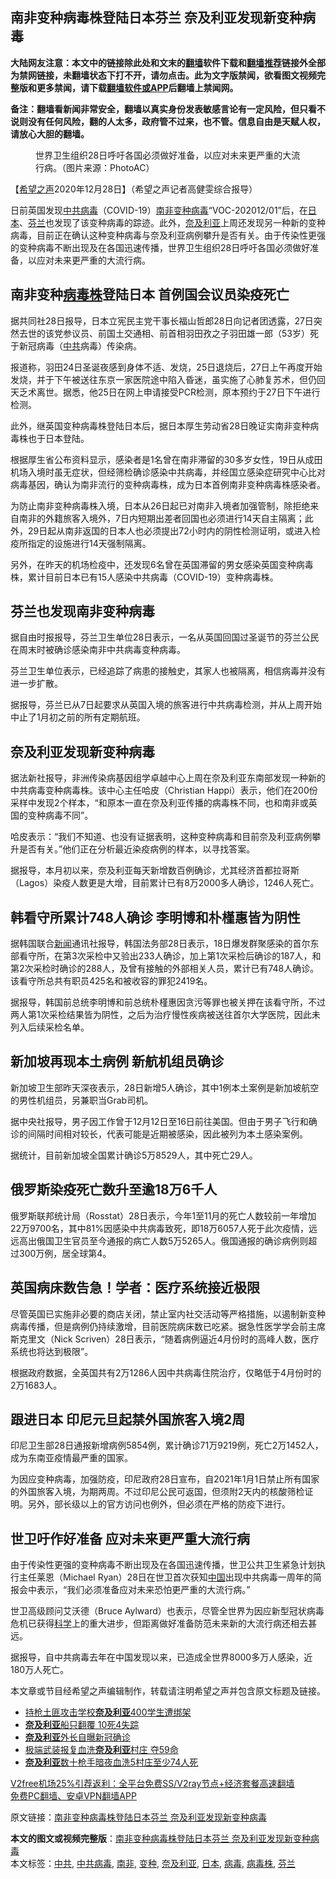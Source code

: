  <h2>南非变种病毒株登陆日本芬兰 奈及利亚发现新变种病毒</h2> <p class="notice"><b>大陆网友注意：本文中的链接除此处和文末的<a href="https://github.com/bannedbook/fanqiang" >翻墙</a>软件下载和<a href="https://github.com/killgcd/justmysocks/blob/master/README.md">翻墙推荐</a>链接外全部为禁网链接，未翻墙状态下打不开，请勿点击。此为文字版禁闻，欲看图文视频完整版和更多禁闻，请下载<a href="https://github.com/bannedbook/fanqiang">翻墙软件或APP</a>后翻墙上禁闻网。</p><p>备注：翻墙看新闻非常安全，翻墙以真实身份发表敏感言论有一定风险，但只看不说则没有任何风险，翻的人太多，政府管不过来，也不管。信息自由是天赋人权，请放心大胆的翻墙。</b></p>  <div class="entry"> <figure> <p><figcaption>世界卫生组织28日呼吁各国必须做好准备，以应对未来更严重的大流行病。（图片来源：PhotoAC）</figcaption></figure> <p>【<span class='wp_keywordlink_affiliate'><a href="https://www.soundofhope.org" title="希望之声" target="_blank">希望之声</a></span>2020年12月28日】（希望之声记者高健雯综合报导）</p> <p>日前英国发现<a href="https://www.bannedbook.org/bnews/tag/%e4%b8%ad%e5%85%b1%e7%97%85%e6%af%92/" class="st_tag internal_tag" rel="tag" title="标签 中共病毒 下的日志">中共病毒</a>（COVID-19）<a href="https://www.bannedbook.org/bnews/tag/%e5%8d%97%e9%9d%9e/" class="st_tag internal_tag" rel="tag" title="标签 南非 下的日志">南非</a><a href="https://www.bannedbook.org/bnews/tag/%E5%8F%98%E7%A7%8D/" class="st_tag internal_tag" rel="tag" title="标签 变种 下的日志">变种</a><a href="https://www.bannedbook.org/bnews/tag/%e7%97%85%e6%af%92/" class="st_tag internal_tag" rel="tag" title="标签 病毒 下的日志">病毒</a>“VOC-202012/01”后，在<a href="https://www.bannedbook.org/bnews/tag/%e6%97%a5%e6%9c%ac/" class="st_tag internal_tag" rel="tag" title="标签 日本 下的日志">日本</a>、<a href="https://www.bannedbook.org/bnews/tag/%e8%8a%ac%e5%85%b0/" class="st_tag internal_tag" rel="tag" title="标签 芬兰 下的日志">芬兰</a>也发现了该变种病毒的踪迹。此外，<a href="https://www.bannedbook.org/bnews/tag/%e5%a5%88%e5%8f%8a%e5%88%a9%e4%ba%9a/" class="st_tag internal_tag" rel="tag" title="标签 奈及利亚 下的日志">奈及利亚</a>上周还发现另一种新的变种病毒，目前正在确认这种变种病毒与奈及利亚病例攀升是否有关。由于传染性更强的变种病毒不断出现及在各国迅速传播，世界卫生组织28日呼吁各国必须做好准备，以应对未来更严重的大流行病。</p> <h2>南非变种<a href="https://www.bannedbook.org/bnews/tag/%E7%97%85%E6%AF%92%E6%A0%AA/" class="st_tag internal_tag" rel="tag" title="标签 病毒株 下的日志">病毒株</a>登陆日本 首例国会议员染疫死亡</h2> <p>据共同社28日报导，日本立宪民主党干事长福山哲郎28日向记者团透露，27日突然去世的该党参议员、前国土交通相、前首相羽田孜之子羽田雄一郎（53岁）死于新冠病毒（<a href="https://www.bannedbook.org/bnews/tag/%e4%b8%ad%e5%85%b1/" class="st_tag internal_tag" rel="tag" title="标签 中共 下的日志">中共</a>病毒）传染病。</p> <p>报道称，羽田24日圣诞夜感到身体不适、发烧，25日退烧后，27日上午再度开始发烧，并于下午被送往东京一家医院途中陷入昏迷，虽实施了心肺复苏术，但仍回天乏术离世。据悉，他25日在网上申请接受PCR检测，原本预约于27日下午进行检测。</p> <p>此外，继英国变种病毒株登陆日本后，据日本厚生劳动省28日晚证实南非变种病毒株也于日本登陆。</p> <p>根据厚生省公布资料显示，感染者是1名曾在南非滞留的30多岁女性，19日从成田机场入境时虽无症状，但经筛检确诊感染中共病毒，并经国立感染症研究中心比对病毒基因，确认为南非流行的变种病毒株，成为日本首例南非变种病毒株感染者。</p> <p>为防止南非变种病毒株入境，日本从26日起已对南非入境者加强管制，除拒绝来自南非的外籍旅客入境外，7日内短期出差者回国也必须进行14天自主隔离；此外，29日起从南非返国的日本人也必须提出72小时内的阴性检测证明，或进入检疫所指定的设施进行14天强制隔离。</p>  <p>另外，在昨天的机场检疫中，还发现6名曾在英国滞留的男女感染英国变种病毒株，累计目前日本已有15人感染中共病毒（COVID-19）变种病毒株。</p> <h2>芬兰也发现南非变种病毒</h2> <p>据自由时报报导，芬兰卫生单位28日表示，一名从英国回国过圣诞节的芬兰公民在周末时被确诊感染南非中共病毒变种病毒。</p> <p>芬兰卫生单位表示，已经追踪了病患的接触史，其家人也被隔离，相信病毒并没有进一步扩散。</p> <p>据报导，芬兰已从7日起要求从英国入境的旅客进行中共病毒检测，并从上周开始中止了1月初之前的所有定期航班。</p> <h2>奈及利亚发现新变种病毒</h2> <p>据法新社报导，非洲传染病基因组学卓越中心上周在奈及利亚东南部发现一种新的中共病毒变种病毒株。该中心主任哈皮（Christian Happi）表示，他们在200份采样中发现2个样本，“和原本一直在奈及利亚传播的病毒株不同，也和南非或英国的变种病毒不同”。</p> <p>哈皮表示：“我们不知道、也没有证据表明，这种变种病毒和目前奈及利亚病例攀升是否有关。”他们正在分析最近染疫病例的样本，以寻找答案。</p> <p>据报导，本月初以来，奈及利亚每天新增数百例确诊，尤其经济首都拉哥斯（Lagos）染疫人数更是大增，目前累计已有8万2000多人确诊，1246人死亡。</p>  <h2>韩看守所累计748人确诊 李明博和朴槿惠皆为阴性</h2> <p>据韩国联合<span class='wp_keywordlink_affiliate'><a href="https://www.bannedbook.org/" title="新闻">新闻</a></span>通讯社报导，韩国法务部28日表示，18日爆发群聚感染的首尔东部看守所，在第3次采检中又验出233人确诊，加上第1次采检后确诊的187人，和第2次采检时确诊的288人，及曾有接触的外部相关人员，累计已有748人确诊。该看守所总共有职员425名和被收容的罪犯2419名。</p> <p>据报导，韩国前总统李明博和前总统朴槿惠因贪污等罪也被关押在该看守所，不过两人第1次采检结果皆为阴性，之后为治疗慢性疾病被送往首尔大学医院，因此未列入后续采检名单。</p> <h2>新加坡再现本土病例 新航机组员确诊</h2> <p>新加坡卫生部昨天深夜表示，28日新增5人确诊，其中1例本土案例是新加坡航空的男性机组员，另兼职当Grab司机。</p> <p>据中央社报导，男子因工作曾于12月12日至16日前往美国。但由于男子飞行和确诊的间隔时间相对较长，代表可能是近期被感染，因此被列为本土感染案例。</p> <p>据统计，目前新加坡全国累计确诊5万8529人，其中死亡29人。</p> <h2>俄罗斯染疫死亡数升至逾18万6千人</h2> <p>俄罗斯联邦统计局（Rosstat）28日表示，今年1至11月的死亡人数较前一年增加22万9700名，其中81%因感染中共病毒致死，即18万6057人死于此次疫情，远远高出俄国卫生官员至今通报的病亡人数5万5265人。俄国通报的确诊病例则超过300万例，居全球第4。</p> <h2>英国病床数告急！学者：医疗系统接近极限</h2> <p>尽管英国已实施非必要的商店关闭，禁止室内社交活动等严格措施，以遏制新变种病毒传播，但是病例仍持续激增，目前医院病床数已吃紧。据急性医学学会前主席斯克里文（Nick Scriven）28日表示，“随着病例逼近4月份时的高峰人数，医疗系统也将达到极限”。</p>  <p>根据政府数据，全英国共有2万1286人因中共病毒住院治疗，仅略低于4月份时的2万1683人。</p> <h2>跟进日本 印尼元旦起禁外国旅客入境2周</h2> <p>印尼卫生部28日通报新增病例5854例，累计确诊71万9219例，死亡2万1452人，成为东南亚疫情最严重的国家。</p> <p>为因应变种病毒，加强防疫，印尼政府28日宣布，自2021年1月1日禁止所有国家的外国旅客入境，为期两周。不过印尼公民可返国，但须附2天内的核酸筛检证明。另外，部长级以上的官方访问也例外，但必须在严格的防疫下进行。</p> <h2>世卫吁作好准备 应对未来更严重大流行病</h2> <p>由于传染性更强的变种病毒不断出现及在各国迅速传播，世卫公共卫生紧急计划执行主任莱恩（Michael Ryan）28日在世卫首次获知<span class='wp_keywordlink_affiliate'><a href="https://www.bannedbook.org/" title="中国" target="_blank">中国</a></span>出现中共病毒一周年的简报会中表示，“我们必须准备应对未来恐怕更严重的大流行病。”</p> <p>世卫高级顾问艾沃德（Bruce Aylward）也表示，尽管全世界为因应新型冠状病毒危机已获得<span class='wp_keywordlink'><a href="https://www.bannedbook.org/forum11/topic309.html" title="禁片：“科学”的棍子" target="_blank">科学</a></span>上的重大进步，但距离做好准备防范未来新的大流行病还相去甚远。</p> <p>据报导，自中共病毒去年在中国发现以来，已造成全世界8000多万人感染，近180万人死亡。</p> <p>本文章或节目经希望之声编辑制作，转载请注明希望之声并包含原文标题及链接。</p>  <ul class='op-related-articles' title='相关阅读'> <li><a href='https://www.bannedbook.org/bnews/baitai/20201213/1447125.html' target='_blank'>持枪土匪攻击学校<b>奈及利亚</b>400学生遭绑架</a></li> <li><a href='https://www.bannedbook.org/bnews/baitai/20200802/1373393.html' target='_blank'><b>奈及利亚</b>船只翻覆 10死4失踪</a></li> <li><a href='https://www.bannedbook.org/bnews/baitai/20200720/1363529.html' target='_blank'><b>奈及利亚</b>外长自曝新冠确诊</a></li> <li><a href='https://www.bannedbook.org/bnews/baitai/20200610/1342703.html' target='_blank'>极端武装报复血洗<b>奈及利亚</b>村庄 夺59命</a></li> <li><a href='https://www.bannedbook.org/bnews/baitai/20200530/1336959.html' target='_blank'><b>奈及利亚</b>数十枪手暗夜血洗5村庄至少74人死</a></li> </ul> <p class="texttj"> <a href="https://github.com/bannedbook/fanqiang/wiki/V2ray%E6%9C%BA%E5%9C%BA" target="_blank">V2free机场25%引荐返利：全平台免费SS/V2ray节点+经济套餐高速翻墙</a><br/> <a href="https://github.com/bannedbook/fanqiang/wiki/%E7%A6%81%E9%97%BB%E7%BD%91%E5%AE%89%E5%8D%93%E7%BF%BB%E5%A2%99%E6%96%B0%E9%97%BBAPP" target="_blank">免费PC翻墙、安卓VPN翻墙APP</a></p><p>原文链接：<a class="src_link"  href="https://www.soundofhope.org/post/458215" target="_blank">南非变种病毒株登陆日本芬兰 奈及利亚发现新变种病毒</a></p><a name='sharetosocial'></a>       <div><b>本文的图文或视频完整版</b>：<a href='https://www.bannedbook.org/bnews/comments/20201229/1457071.html'>南非变种病毒株登陆日本芬兰 奈及利亚发现新变种病毒</a></div>  </div><!--END ENTRY--> <div class="postfooter"> <div>本文标签：<a href="https://www.bannedbook.org/bnews/tag/%e4%b8%ad%e5%85%b1/" rel="tag">中共</a>, <a href="https://www.bannedbook.org/bnews/tag/%e4%b8%ad%e5%85%b1%e7%97%85%e6%af%92/" rel="tag">中共病毒</a>, <a href="https://www.bannedbook.org/bnews/tag/%e5%8d%97%e9%9d%9e/" rel="tag">南非</a>, <a href="https://www.bannedbook.org/bnews/tag/%E5%8F%98%E7%A7%8D/" rel="tag">变种</a>, <a href="https://www.bannedbook.org/bnews/tag/%e5%a5%88%e5%8f%8a%e5%88%a9%e4%ba%9a/" rel="tag">奈及利亚</a>, <a href="https://www.bannedbook.org/bnews/tag/%e6%97%a5%e6%9c%ac/" rel="tag">日本</a>, <a href="https://www.bannedbook.org/bnews/tag/%e7%97%85%e6%af%92/" rel="tag">病毒</a>, <a href="https://www.bannedbook.org/bnews/tag/%E7%97%85%E6%AF%92%E6%A0%AA/" rel="tag">病毒株</a>, <a href="https://www.bannedbook.org/bnews/tag/%e8%8a%ac%e5%85%b0/" rel="tag">芬兰</a></div>  </div><!--END POSTFOOTER--> 